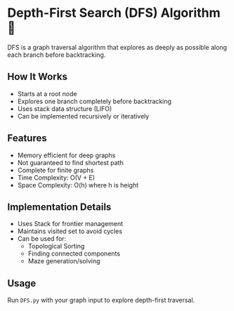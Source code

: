 # Depth-First Search (DFS) Algorithm 🌲

DFS is a graph traversal algorithm that explores as deeply as possible along each branch before backtracking.

## How It Works
- Starts at a root node
- Explores one branch completely before backtracking
- Uses stack data structure (LIFO)
- Can be implemented recursively or iteratively

## Features
- Memory efficient for deep graphs
- Not guaranteed to find shortest path
- Complete for finite graphs
- Time Complexity: O(V + E)
- Space Complexity: O(h) where h is height

## Implementation Details
- Uses Stack for frontier management
- Maintains visited set to avoid cycles
- Can be used for:
  - Topological Sorting
  - Finding connected components
  - Maze generation/solving

## Usage
Run `DFS.py` with your graph input to explore depth-first traversal. 